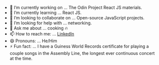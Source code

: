 - 🔭 I’m currently working on ... The Odin Project React JS materials.
- 🌱 I’m currently learning ... React JS.
- 👯 I’m looking to collaborate on ... Open-source JavaScript projects.
- 🤔 I’m looking for help with ... networking.
- 💬 Ask me about ... cooking :fire:
- 📫 How to reach me: ... [LinkedIn](https://www.linkedin.com/in/walkerrm/)
- 😄 Pronouns: ... He/Him
- ⚡ Fun fact: ... I have a Guiness World Records certificate for playing a couple songs in the Assembly Line, the longest ever continuous concert at the time.



<!--
**walkerofthewoods/walkerofthewoods** is a ✨ _special_ ✨ repository because its `README.md` (this file) appears on your GitHub profile.

Here are some ideas to get you started:

- 🔭 I’m currently working on ...
- 🌱 I’m currently learning ...
- 👯 I’m looking to collaborate on ...
- 🤔 I’m looking for help with ...
- 💬 Ask me about ...
- 📫 How to reach me: ...
- 😄 Pronouns: ...
- ⚡ Fun fact: ...
-->
